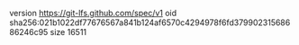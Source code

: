 version https://git-lfs.github.com/spec/v1
oid sha256:021b1022df77676567a841b124af6570c4294978f6fd37990231568686246c95
size 16511
